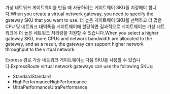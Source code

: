 <span data-ttu-id="0a0b4-101">가상 네트워크 게이트웨이를 만들 때 사용하려는 게이트웨이 SKU를 지정해야 합니다.</span><span class="sxs-lookup"><span data-stu-id="0a0b4-101">When you create a virtual network gateway, you need to specify the gateway SKU that you want to use.</span></span> <span data-ttu-id="0a0b4-102">더 높은 게이트웨이 SKU를 선택하고 더 많은 CPU 및 네트워크 대역폭을 게이트웨이에 할당하면 결과적으로 게이트웨이는 가상 네트워크에 더 높은 네트워크 처리량을 지원할 수 있습니다.</span><span class="sxs-lookup"><span data-stu-id="0a0b4-102">When you select a higher gateway SKU, more CPUs and network bandwidth are allocated to the gateway, and as a result, the gateway can support higher network throughput to the virtual network.</span></span> 

<span data-ttu-id="0a0b4-103">Express 경로 가상 네트워크 게이트웨이는 다음 SKU를 사용할 수 있습니다.</span><span class="sxs-lookup"><span data-stu-id="0a0b4-103">ExpressRoute virtual network gateways can use the following SKUs:</span></span> 

* <span data-ttu-id="0a0b4-104">Standard</span><span class="sxs-lookup"><span data-stu-id="0a0b4-104">Standard</span></span>
* <span data-ttu-id="0a0b4-105">HighPerformance</span><span class="sxs-lookup"><span data-stu-id="0a0b4-105">HighPerformance</span></span>
* <span data-ttu-id="0a0b4-106">UltraPerformance</span><span class="sxs-lookup"><span data-stu-id="0a0b4-106">UltraPerformance</span></span>

